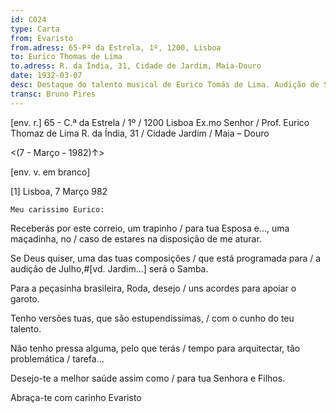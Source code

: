 ```yaml
---
id: C024
type: Carta
from: Evaristo
from.adress: 65-Pª da Estrela, 1º, 1200, Lisboa
to: Eurico Thomas de Lima
to.adress: R. da Índia, 31, Cidade de Jardim, Maia-Douro
date: 1932-03-07
desc: Destaque do talento musical de Eurico Tomás de Lima. Audição de Samba programada para julho.
transc: Bruno Pires
---
```

   
[env. r.]
65 - C.ª da Estrela / 1º / 1200 Lisboa
Ex.mo Senhor / Prof. Eurico Thomaz de Lima 
R. da Índia, 31 / Cidade Jardim / Maia – Douro

<(7 - Março - 1982)↑> 

[env. v. em branco]

[1]
    Lisboa, 7 Março 982

    Meu carissimo Eurico:

Receberás por este correio, um trapinho / para tua Esposa e..., uma maçadinha, no / caso de estares na disposição de me aturar. 

Se Deus quiser, uma das tuas composições / que está programada para / a audição de Julho,#[vd. Jardim...] será o Samba. 

Para a peçasinha brasileira, Roda, desejo / uns acordes para apoiar o garoto.
	
Tenho versões tuas, que são estupendissimas, / com o cunho do teu talento.

Não tenho pressa alguma, pelo que terás / tempo para arquitectar, tão problemática / tarefa... 

Desejo-te a melhor saúde assim como / para tua Senhora e Filhos.

Abraça-te  com carinho
Evaristo

    
    

